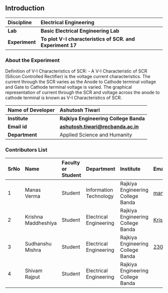 ## Introduction


<b>Discipline | <b>Electrical Engineering
:--|:--|
<b> Lab | <b> Basic Electrical Engineering Lab
<b> Experiment|     <b> To plot V-I characteristics of SCR. and Experiment 17

### About the Experiment 
Definition of V-I Characteristics of SCR: -
A V-I Characteristic of SCR (Silicon Controlled Rectifier) is the voltage current characteristics.
The current through the SCR varies as the Anode to Cathode terminal
voltage and Gate to Cathode terminal voltage is varied.
The graphical representation of current through the SCR and voltage across the anode to
cathode terminal is known as V-I Characteristics of SCR.

<b>Name of Developer | <b> Ashutosh Tiwari
:--|:--|
<b> Institute | <b>Rajkiya Engineering College Banda  
<b> Email id|     <b> ashutosh.tiwari@recbanda.ac.in
<b> Department |   Applied Science and Humanity

### Contributors List

SrNo | Name | Faculty or Student | Department| Institute | Email id
:--|:--|:--|:--|:--|:--|
1 |Manas Verma |Student |Information Technology |Rajkiya Engineering College Banda | manasverma012345@gmail.com 
2 |Krishna Maddheshiya|Student |Electrical Engineering |Rajkiya Engineering College Banda|Krishna70680@gmail.com
3 |Sudhanshu Mishra|Student |Electrical Engineering |Rajkiya Engineering College Banda|2307340130065@recbanda.ac.in
4 |Shivam Rajput|Student |Electrical Engineering |Rajkiya Engineering College Banda|
